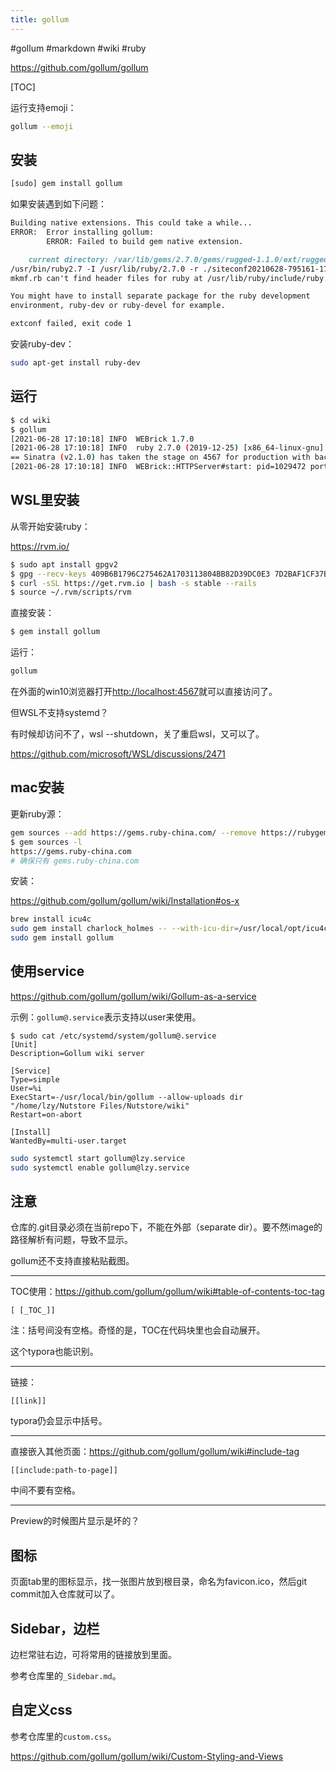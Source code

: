 ```yaml
---
title: gollum
---
```


#gollum #markdown #wiki #ruby

https://github.com/gollum/gollum

[TOC]

运行支持emoji：

```sh
gollum --emoji
```

## 安装

```sh
[sudo] gem install gollum
```

如果安装遇到如下问题：

```md
Building native extensions. This could take a while...
ERROR:  Error installing gollum:
        ERROR: Failed to build gem native extension.

    current directory: /var/lib/gems/2.7.0/gems/rugged-1.1.0/ext/rugged
/usr/bin/ruby2.7 -I /usr/lib/ruby/2.7.0 -r ./siteconf20210628-795161-171k3cl.rb extconf.rb
mkmf.rb can't find header files for ruby at /usr/lib/ruby/include/ruby.h

You might have to install separate package for the ruby development
environment, ruby-dev or ruby-devel for example.

extconf failed, exit code 1
```

安装ruby-dev：

```sh
sudo apt-get install ruby-dev
```

## 运行

```sh
$ cd wiki
$ gollum
[2021-06-28 17:10:18] INFO  WEBrick 1.7.0
[2021-06-28 17:10:18] INFO  ruby 2.7.0 (2019-12-25) [x86_64-linux-gnu]
== Sinatra (v2.1.0) has taken the stage on 4567 for production with backup from WEBrick
[2021-06-28 17:10:18] INFO  WEBrick::HTTPServer#start: pid=1029472 port=4567
```

## WSL里安装

从零开始安装ruby：

https://rvm.io/

```sh
$ sudo apt install gpgv2
$ gpg --recv-keys 409B6B1796C275462A1703113804BB82D39DC0E3 7D2BAF1CF37B13E2069D6956105BD0E739499BDB
$ curl -sSL https://get.rvm.io | bash -s stable --rails
$ source ~/.rvm/scripts/rvm
```

直接安装：

```sh
$ gem install gollum
```

运行：

```sh
gollum
```

在外面的win10浏览器打开[http://localhost:4567](http://localhost:4567)就可以直接访问了。

但WSL不支持systemd？

有时候却访问不了，wsl --shutdown，关了重启wsl，又可以了。

https://github.com/microsoft/WSL/discussions/2471

## mac安装

更新ruby源：

```sh
gem sources --add https://gems.ruby-china.com/ --remove https://rubygems.org/
$ gem sources -l
https://gems.ruby-china.com
# 确保只有 gems.ruby-china.com
```

安装：

https://github.com/gollum/gollum/wiki/Installation#os-x

```sh
brew install icu4c
sudo gem install charlock_holmes -- --with-icu-dir=/usr/local/opt/icu4c
sudo gem install gollum
```

## 使用service

https://github.com/gollum/gollum/wiki/Gollum-as-a-service

示例：`gollum@.service`表示支持以user来使用。

```
$ sudo cat /etc/systemd/system/gollum@.service
[Unit]
Description=Gollum wiki server

[Service]
Type=simple
User=%i
ExecStart=-/usr/local/bin/gollum --allow-uploads dir "/home/lzy/Nutstore Files/Nutstore/wiki"
Restart=on-abort

[Install]
WantedBy=multi-user.target
```

```sh
sudo systemctl start gollum@lzy.service
sudo systemctl enable gollum@lzy.service
```

## 注意

仓库的.git目录必须在当前repo下，不能在外部（separate dir）。要不然image的路径解析有问题，导致不显示。

gollum还不支持直接粘贴截图。

---

TOC使用：https://github.com/gollum/gollum/wiki#table-of-contents-toc-tag

```
[ [_TOC_]]
```

注：括号间没有空格。奇怪的是，TOC在代码块里也会自动展开。

这个typora也能识别。

---

链接：

```
[[link]]
```

typora仍会显示中括号。

---

直接嵌入其他页面：https://github.com/gollum/gollum/wiki#include-tag

```
[[include:path-to-page]]
```

中间不要有空格。

---

Preview的时候图片显示是坏的？

## 图标

页面tab里的图标显示，找一张图片放到根目录，命名为favicon.ico，然后git commit加入仓库就可以了。

## Sidebar，边栏

边栏常驻右边，可将常用的链接放到里面。

参考仓库里的`_Sidebar.md`。

## 自定义css

参考仓库里的`custom.css`。

https://github.com/gollum/gollum/wiki/Custom-Styling-and-Views